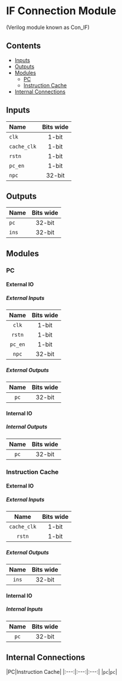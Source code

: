 # IF Connection Module #
(Verilog module known as Con_IF)

## Contents
* [Inputs](#inputs)
* [Outputs](#outputs)
* [Modules](#modules)
  * [PC](#pc)
  * [Instruction Cache](#instruction_cache)
* [Internal Connections](#internal_connections)

## Inputs
|Name|Bits wide|
|:---|:---:|
|```clk```|1-bit|
|```cache_clk```|1-bit|
|```rstn```|1-bit|
|```pc_en```|1-bit|
|```npc```|32-bit|

## Outputs
|Name|Bits wide|
|:---|:---:|
|```pc```|32-bit|
|```ins```|32-bit|

## Modules

### PC

#### External IO

##### External Inputs
|Name|Bits wide|
|:---:|:---:|
|```clk```|1-bit|
|```rstn```|1-bit|
|```pc_en```|1-bit|
|```npc```|32-bit|

##### External Outputs
|Name|Bits wide|
|:---:|:---:|
|```pc```|32-bit|

#### Internal IO

##### Internal Outputs
|Name|Bits wide|
|:---:|:---:|
|```pc```|32-bit|

### Instruction Cache

#### External IO

##### External Inputs
|Name|Bits wide|
|:---:|:---:|
|```cache_clk```|1-bit|
|```rstn```|1-bit|

##### External Outputs
|Name|Bits wide|
|:---:|:---:|
|```ins```|32-bit|

#### Internal IO

##### Internal Inputs
|Name|Bits wide|
|:---:|:---:|
|```pc```|32-bit|

## Internal Connections

|PC|Instruction Cache|
|:---:|:---:|:---:|
|```pc```|```pc```|
